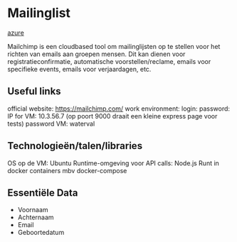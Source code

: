 # Mailinglist
[azure](https://dev.azure.com/anyvent/Mailinglist)

Mailchimp is een cloudbased tool om mailinglijsten op te stellen voor het richten van emails aan groepen mensen. Dit kan dienen voor registratieconfirmatie, automatische voorstellen/reclame, emails voor specifieke events, emails voor verjaardagen, etc.

## Useful links
official website: https://mailchimp.com/
work environment: 
login:
password:
IP for VM: 10.3.56.7 (op poort 9000 draait een kleine express page voor tests)
password VM: waterval

## Technologieën/talen/libraries
OS op de VM: Ubuntu
Runtime-omgeving voor API calls: Node.js
Runt in docker containers mbv docker-compose

## Essentiële Data
- Voornaam
- Achternaam
- Email
- Geboortedatum
